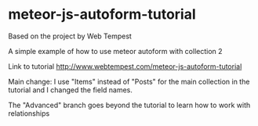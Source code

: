# meteor-js-autoform-tutorial
Based on the project by Web Tempest

A simple example of how to use meteor autoform with collection 2

Link to tutorial http://www.webtempest.com/meteor-js-autoform-tutorial

Main change: I use "Items" instead of "Posts" for the main collection in the tutorial and I changed the field names.

The "Advanced" branch goes beyond the tutorial to learn how to work with relationships